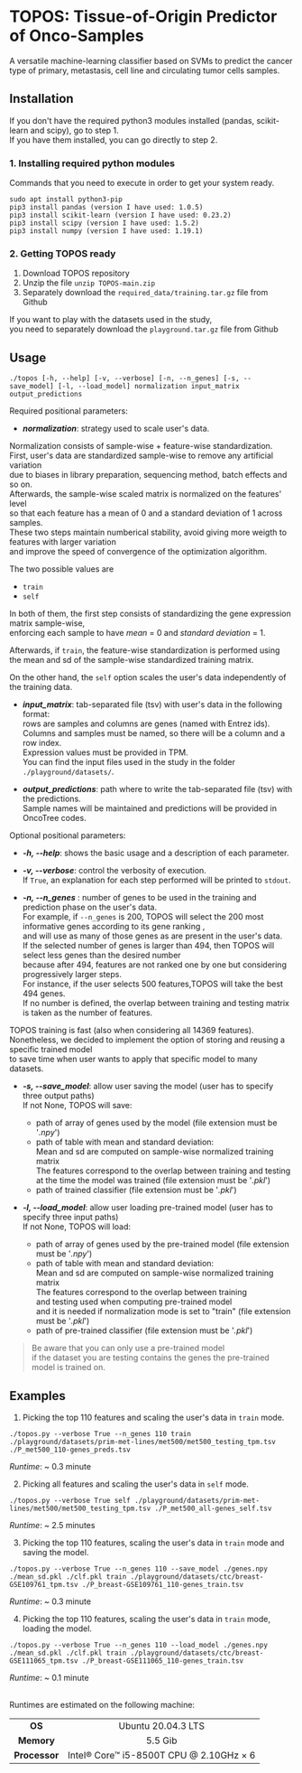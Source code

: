 TOPOS: Tissue-of-Origin Predictor of Onco-Samples
=================================================

A versatile machine-learning classifier based on SVMs to predict the cancer type of primary, metastasis, cell line and circulating tumor cells samples.

Installation
------------

If you don't have the required python3 modules installed (pandas, scikit-learn and scipy), go to step 1.<br>
If you have them installed, you can go directly to step 2.

### 1. Installing required python modules

Commands that you need to execute in order to get your system ready.

```
sudo apt install python3-pip
pip3 install pandas (version I have used: 1.0.5)
pip3 install scikit-learn (version I have used: 0.23.2)
pip3 install scipy (version I have used: 1.5.2)
pip3 install numpy (version I have used: 1.19.1)
```

### 2. Getting TOPOS ready

1. Download TOPOS repository<br>
2. Unzip the file ```unzip TOPOS-main.zip```
3. Separately download the `required_data/training.tar.gz` file from Github

If you want to play with the datasets used in the study,<br>
you need to separately download the `playground.tar.gz` file from Github


Usage
-----

```
./topos [-h, --help] [-v, --verbose] [-n, --n_genes] [-s, --save_model] [-l, --load_model] normalization input_matrix output_predictions
```

Required positional parameters:

* ***normalization***: strategy used to scale user's data.<br>

Normalization consists of sample-wise + feature-wise standardization.<br>
First, user's data are standardized sample-wise to remove any artificial variation<br>
due to biases in library preparation, sequencing method, batch effects and so on.<br>
Afterwards, the sample-wise scaled matrix is normalized on the features' level<br>
so that each feature has a mean of 0 and a standard deviation of 1 across samples.<br>
These two steps maintain numberical stability, avoid giving more weigth to features with larger variation<br>
and improve the speed of convergence of the optimization algorithm.<br> 

The two possible values are
 - ``` train ``` 
 - ``` self ```

In both of them, the first step consists of standardizing the gene expression matrix sample-wise,<br>
enforcing each sample to have _mean_ = 0 and _standard deviation_ = 1.<br>

Afterwards, if ``` train ```, the feature-wise standardization is performed using<br>
the mean and sd of the sample-wise standardized training matrix.<br>
 
On the other hand, the ``` self ``` option scales the user's data independently of the training data.

* ***input\_matrix***: tab-separated file (tsv) with user's data in the following format:<br>
rows are samples and columns are genes (named with Entrez ids).<br>
Columns and samples must be named, so there will be a column and a row index.<br>
Expression values must be provided in TPM.<br>
You can find the input files used in the study in the folder ``` ./playground/datasets/ ```.<br>
 
* ***output\_predictions***: path where to write the tab-separated file (tsv) with the predictions.<br>
Sample names will be maintained and predictions will be provided in OncoTree codes.<br>
 
 
Optional positional parameters:
 
* ***-h, --help***: shows the basic usage and a description of each parameter.
 
* ***-v, --verbose***: control the verbosity of execution.<br>
If ``` True ```, an explanation for each step performed will be printed to ``` stdout ```.

* ***-n, --n_genes*** : number of genes to be used in the training and prediction phase on the user's data.<br>
For example, if ```--n_genes``` is 200, TOPOS will select the 200 most informative genes according to its gene ranking ,<br> 
and will use as many of those genes as are present in the user's data. <br>
If the selected number of genes is larger than 494, then TOPOS will select less genes than the desired number<br>
because after 494, features are not ranked one by one but considering progressively larger steps.<br>
For instance, if the user selects 500 features,TOPOS will take the best 494 genes.<br>
If no number is defined, the overlap between training and testing matrix is taken as the number of features.<br>

TOPOS training is fast (also when considering all 14369 features).<br>
Nonetheless, we decided to implement the option of storing and reusing a specific trained model<br>
to save time when user wants to apply that specific model to many datasets.

* ***-s, --save_model***: allow user saving the model (user has to specify three output paths)<br>
                          If not None, TOPOS will save:

   * path of array of genes used by the model (file extension must be '_.npy_')
   * path of table with mean and standard deviation:<br>
     Mean and sd are computed on sample-wise normalized training matrix<br>
     The features correspond to the overlap between training and testing<br>
     at the time the model was trained (file extension must be '_.pkl_') 
   * path of trained classifier (file extension must be '_.pkl_') 

* ***-l, --load_model***: allow user loading pre-trained model (user has to specify three input paths)<br>
                          If not None, TOPOS will load:
                          
    * path of array of genes used by the pre-trained model (file extension must be '_.npy_')
    * path of table with mean and standard deviation:<br>
      Mean and sd are computed on sample-wise normalized training matrix<br>
      The features correspond to the overlap between training<br> 
      and testing used when computing pre-trained model<br> 
      and it is needed if normalization mode is set to "train" (file extension must be '_.pkl_') 
    * path of pre-trained classifier (file extension must be '_.pkl_')

> Be aware that you can only use a pre-trained model<br>
> if the dataset you are testing contains the genes the pre-trained model is trained on.

Examples
--------

1. Picking the top 110 features and scaling the user's data in ```train``` mode.<br>

```
./topos.py --verbose True --n_genes 110 train ./playground/datasets/prim-met-lines/met500/met500_testing_tpm.tsv ./P_met500_110-genes_preds.tsv
```

*Runtime*: ~ 0.3 minute

2. Picking all features and scaling the user's data in ```self``` mode.<br>

```
./topos.py --verbose True self ./playground/datasets/prim-met-lines/met500/met500_testing_tpm.tsv ./P_met500_all-genes_self.tsv
```

*Runtime*: ~ 2.5 minutes

3. Picking the top 110 features, scaling the user's data in ```train``` mode and saving the model.<br>

```
./topos.py --verbose True --n_genes 110 --save_model ./genes.npy ./mean_sd.pkl ./clf.pkl train ./playground/datasets/ctc/breast-GSE109761_tpm.tsv ./P_breast-GSE109761_110-genes_train.tsv
```
*Runtime*: ~ 0.3 minute

4. Picking the top 110 features, scaling the user's data in ```train``` mode, loading the model.<br>

```
./topos.py --verbose True --n_genes 110 --load_model ./genes.npy ./mean_sd.pkl ./clf.pkl train ./playground/datasets/ctc/breast-GSE111065_tpm.tsv ./P_breast-GSE111065_110-genes_train.tsv
```

*Runtime*: ~ 0.1 minute<br><br>


Runtimes are estimated on the following machine:<br>

| | |
| :----: | :----: |
| **OS**     | Ubuntu 20.04.3 LTS |
| **Memory** | 5.5 Gib     |
| **Processor** | Intel® Core™ i5-8500T CPU @ 2.10GHz × 6 |
